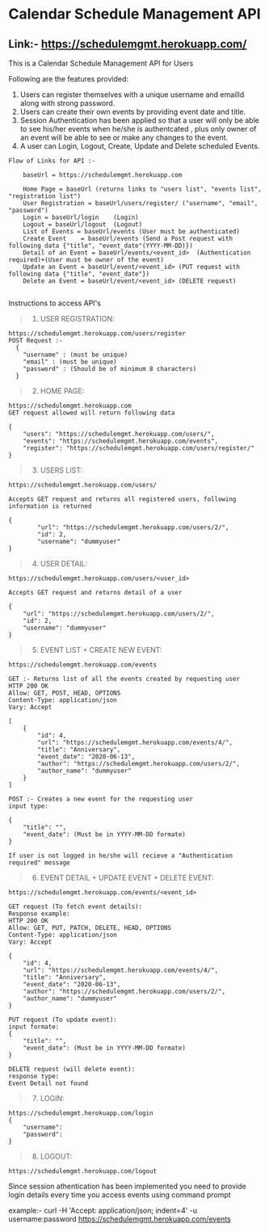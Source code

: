 # Calendar Schedule Management API

## Link:- https://schedulemgmt.herokuapp.com/

This is a Calendar Schedule Management API for Users

Following are the features provided:
1. Users can register themselves with a unique username and emailId along with strong password.
2. Users can create their own events by providing event date and title.
3. Session Authentication has been applied so that a user will only be able to see his/her events when he/she is authentcated , plus    only owner of an event will be able to see or make any changes to the event.
4. A user can Login, Logout, Create, Update and Delete scheduled Events.

```
Flow of Links for API :-

    baseUrl = https://schedulemgmt.herokuapp.com
    
    Home Page = baseUrl (returns links to "users list", "events list", "registration list")
    User Registration = baseUrl/users/register/ ("username", "email", "password")
    Login = baseUrl/login    (Login)
    Logout = baseUrl/logout  (Logout)
    List of Events = baseUrl/events (User must be authenticated)
    Create Event    = baseUrl/events (Send a Post request with following data {"title", "event_date"(YYYY-MM-DD)})
    Detail of an Event = baseUrl/events/<event_id>  (Authentication required)+(User must be owner of the event)
    Update an Event = baseUrl/event/<event_id> (PUT request with following data {"title", "event_date"})
    Delete an Event = baseUrl/event/<event_id> (DELETE request)
    
``` 

Instructions to access API's

>1. USER REGISTRATION:
```
https://schedulemgmt.herokuapp.com/users/register 
POST Request :-  
  {
    "username" : (must be unique)
    "email" : (must be unique)
    "password" : (Should be of minimum 8 characters)
  }

```
  
>2. HOME PAGE:

```
https://schedulemgmt.herokuapp.com 
GET request allowed will return following data

{
    "users": "https://schedulemgmt.herokuapp.com/users/",
    "events": "https://schedulemgmt.herokuapp.com/events",
    "register": "https://schedulemgmt.herokuapp.com/users/register/"
}

```

>3. USERS LIST:

```
https://schedulemgmt.herokuapp.com/users/ 

Accepts GET request and returns all registered users, following information is returned

{
        "url": "https://schedulemgmt.herokuapp.com/users/2/",
        "id": 2,
        "username": "dummyuser"
}

```

>4. USER DETAIL:

```
https://schedulemgmt.herokuapp.com/users/<user_id>

Accepts GET request and returns detail of a user

{
    "url": "https://schedulemgmt.herokuapp.com/users/2/",
    "id": 2,
    "username": "dummyuser"
}

```


>5. EVENT LIST + CREATE NEW EVENT:

```
https://schedulemgmt.herokuapp.com/events

GET :- Returns list of all the events created by requesting user
HTTP 200 OK
Allow: GET, POST, HEAD, OPTIONS
Content-Type: application/json
Vary: Accept

[
    {
        "id": 4,
        "url": "https://schedulemgmt.herokuapp.com/events/4/",
        "title": "Anniversary",
        "event_date": "2020-06-13",
        "author": "https://schedulemgmt.herokuapp.com/users/2/",
        "author_name": "dummyuser"
    }
]

POST :- Creates a new event for the requesting user
input type:

{
    "title": "",
    "event_date": (Must be in YYYY-MM-DD formate)
}

If user is not logged in he/she will recieve a "Authentication required" message
```

>6. EVENT DETAIL + UPDATE EVENT + DELETE EVENT:

```
https://schedulemgmt.herokuapp.com/events/<event_id>

GET request (To fetch event details):
Response example:
HTTP 200 OK
Allow: GET, PUT, PATCH, DELETE, HEAD, OPTIONS
Content-Type: application/json
Vary: Accept

{
    "id": 4,
    "url": "https://schedulemgmt.herokuapp.com/events/4/",
    "title": "Anniversary",
    "event_date": "2020-06-13",
    "author": "https://schedulemgmt.herokuapp.com/users/2/",
    "author_name": "dummyuser"
}

PUT request (To update event):
input formate:
{
    "title": "",
    "event_date": (Must be in YYYY-MM-DD formate)
}

DELETE request (will delete event):
response type:
Event Detail not found

```

>7. LOGIN: 
```
https://schedulemgmt.herokuapp.com/login
{
    "username":
    "password":
}

```

>8. LOGOUT:

```
https://schedulemgmt.herokuapp.com/logout

```
  
Since session athentication has been implemented you need to provide login details every time you access events using command prompt


example:- curl -H 'Accept: application/json; indent=4' -u username:password https://schedulemgmt.herokuapp.com/events
